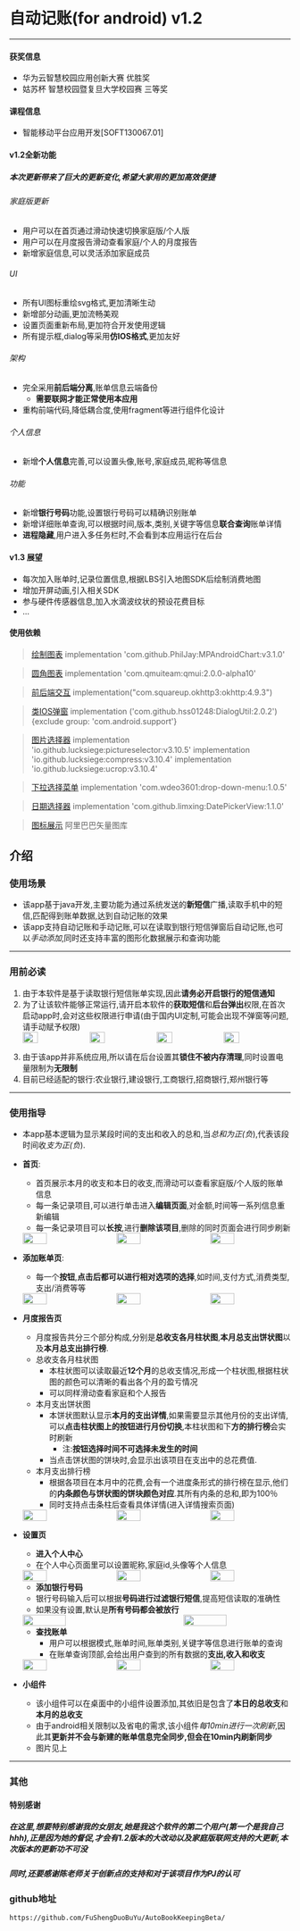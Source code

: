 # 自动记账(for android)  v1.2

---

#### 获奖信息

- 华为云智慧校园应用创新大赛 优胜奖
- 姑苏杯 智慧校园暨复旦大学校园赛 三等奖

#### 课程信息
- 智能移动平台应用开发[SOFT130067.01]

#### v1.2全新功能
##### 本次更新带来了巨大的更新变化,希望大家用的更加高效便捷

###### 家庭版更新
- 用户可以在首页通过滑动快速切换家庭版/个人版
- 用户可以在月度报告滑动查看家庭/个人的月度报告
- 新增家庭信息,可以灵活添加家庭成员
###### UI
- 所有UI图标重绘svg格式,更加清晰生动
- 新增部分动画,更加流畅美观
- 设置页面重新布局,更加符合开发使用逻辑
- 所有提示框,dialog等采用**仿IOS格式**,更加友好
###### 架构
- 完全采用**前后端分离**,账单信息云端备份
  - **需要联网才能正常使用本应用**
- 重构前端代码,降低耦合度,使用fragment等进行组件化设计
###### 个人信息
- 新增**个人信息**完善,可以设置头像,账号,家庭成员,昵称等信息
###### 功能
- 新增**银行号码**功能,设置银行号码可以精确识别账单
- 新增详细账单查询,可以根据时间,版本,类别,关键字等信息**联合查询**账单详情
- **进程隐藏**,用户进入多任务栏时,不会看到本应用运行在后台

#### v1.3 展望
- 每次加入账单时,记录位置信息,根据LBS引入地图SDK后绘制消费地图
- 增加开屏动画,引入相关SDK
- 参与硬件传感器信息,加入水滴波纹状的预设花费目标
- ...

#### 使用依赖

> [绘制图表](https://github.com/PhilJay/MPAndroidChart)
> implementation 'com.github.PhilJay:MPAndroidChart:v3.1.0'

> [圆角图表](https://github.com/Tencent/QMUI_Android)
> implementation 'com.qmuiteam:qmui:2.0.0-alpha10'

> [前后端交互](https://github.com/square/okhttp)
> implementation("com.squareup.okhttp3:okhttp:4.9.3")

> [类IOS弹窗](https://github.com/hss01248/DialogUtil)
> implementation ('com.github.hss01248:DialogUtil:2.0.2'){exclude group: 'com.android.support'}

> [图片选择器](https://github.com/LuckSiege/PictureSelector)
> implementation 'io.github.lucksiege:pictureselector:v3.10.5'
> implementation 'io.github.lucksiege:compress:v3.10.4'
> implementation 'io.github.lucksiege:ucrop:v3.10.4'

> [下拉选择菜单](https://github.com/wdeo3601/DropdownMenu)
> implementation 'com.wdeo3601:drop-down-menu:1.0.5'

> [日期选择器](https://github.com/limxing/DatePickerView)
> implementation 'com.github.limxing:DatePickerView:1.1.0'

> [图标展示](https://www.iconfont.cn/)
> 阿里巴巴矢量图库

## 介绍

### 使用场景

- 该app基于java开发,主要功能为通过系统发送的**新短信**广播,读取手机中的短信,匹配得到账单数据,达到自动记账的效果
- 该app支持自动记账和手动记账,可以在读取到银行短信弹窗后自动记账,也可以*手动添加*,同时还支持丰富的图形化数据展示和查询功能
---
### 用前必读
1. 由于本软件是基于读取银行短信账单实现,因此**请务必开启银行的短信通知**
2. 为了让该软件能够正常运行,请开启本软件的**获取短信**和**后台弹出**权限,在首次启动app时,会对这些权限进行申请(由于国内UI定制,可能会出现不弹窗等问题,请手动赋予权限)
	<div style="display:flex;">
    <img src="https://github.com/FuShengDuoBuYu/AutoBookKeepingBeta/raw/master/ReadmeImage/permission/permission1.jpg" style="width:24%"/>
    <img src="https://github.com/FuShengDuoBuYu/AutoBookKeepingBeta/raw/master/ReadmeImage/permission/permission2.jpg" style="width:24%;margin-left:1%"/>
    <img src="https://github.com/FuShengDuoBuYu/AutoBookKeepingBeta/raw/master/ReadmeImage/permission/permission3.jpg" style="width:24%;margin-left:1%" />
   <img src="https://github.com/FuShengDuoBuYu/AutoBookKeepingBeta/raw/master/ReadmeImage/permission/permission4.jpg" style="width:24%;margin-left:1%" />
  </div>
	
3. 由于该app并非系统应用,所以请在后台设置其**锁住不被内存清理**,同时设置电量限制为**无限制**
4. 目前已经适配的银行:农业银行,建设银行,工商银行,招商银行,郑州银行等
---
### 使用指导

- 本app基本逻辑为显示某段时间的支出和收入的总和,当*总和为正(负*),代表该段时间收*支为正(负*).
- **首页**:
  - 首页展示本月的收支和本日的收支,而滑动可以查看家庭版/个人版的账单信息
  - 每一条记录项目,可以进行单击进入**编辑页面**,对金额,时间等一系列信息重新编辑
  - 每一条记录项目可以**长按**,进行**删除该项目**,删除的同时页面会进行同步刷新
  <div style="display:flex;">
    <img src="https://github.com/FuShengDuoBuYu/AutoBookKeepingBeta/raw/master/ReadmeImage/main_activity/1.gif" style="width:30%"/>
    <img src="https://github.com/FuShengDuoBuYu/AutoBookKeepingBeta/raw/master/ReadmeImage/main_activity/2.gif" style="width:30%;margin-left:5%"/>
    <img src="https://github.com/FuShengDuoBuYu/AutoBookKeepingBeta/raw/master/ReadmeImage/main_activity/3.gif" style="width:30%;margin-left:5%" />
  </div>
- **添加账单页**:
	
	- 每一个**按钮**,**点击后都可以进行相对选项的选择**,如时间,支付方式,消费类型,支出/消费等等
  <div style="display:flex;">
    <img src="https://github.com/FuShengDuoBuYu/AutoBookKeepingBeta/raw/master/ReadmeImage/add_order_activity/1.jpg" style="width:30%"/>
    <img src="https://github.com/FuShengDuoBuYu/AutoBookKeepingBeta/raw/master/ReadmeImage/add_order_activity/2.jpg" style="width:30%;margin-left:5%"/>
    <img src="https://github.com/FuShengDuoBuYu/AutoBookKeepingBeta/raw/master/ReadmeImage/add_order_activity/3.jpg" style="width:30%;margin-left:5%" />
  </div>
- **月度报告页**

  - 月度报告共分三个部分构成,分别是**总收支各月柱状图**,**本月总支出饼状图**以及**本月总支出排行榜**.
  - 总收支各月柱状图
    - 本柱状图可以读取最近**12个月**的总收支情况,形成一个柱状图,根据柱状图的颜色可以清晰的看出各个月的盈亏情况
    - 可以同样滑动查看家庭和个人报告
   - 本月支出饼状图
     - 本饼状图默认显示**本月的支出详情**,如果需要显示其他月份的支出详情,可以**点击柱状图上的按钮进行月份切换**,本柱状图和下**方的排行榜**会实时刷新
        - 注:**按钮选择时间不可选择未发生的时间**
     - 当点击饼状图的饼块时,会显示出该项目在支出中的总花费值.
  - 本月支出排行榜
  	- 根据各项目在本月中的花费,会有一个进度条形式的排行榜在显示,他们的**内条颜色与饼状图的饼块颜色对应**.其所有内条的总和,即为100％
  	- 同时支持点击条柱后查看具体详情(进入详情搜索页面)
  <div style="display:flex;">
    <img src="https://github.com/FuShengDuoBuYu/AutoBookKeepingBeta/raw/master/ReadmeImage/month_report_activity/1.jpg" style="width:30%"/>
    <img src="https://github.com/FuShengDuoBuYu/AutoBookKeepingBeta/raw/master/ReadmeImage/month_report_activity/2.jpg" style="width:30%;margin-left:5%"/>
    <img src="https://github.com/FuShengDuoBuYu/AutoBookKeepingBeta/raw/master/ReadmeImage/month_report_activity/3.jpg" style="width:30%;margin-left:5%" />
  </div>
- **设置页**
	- **进入个人中心**
  	- 在个人中心页面里可以设置昵称,家庭id,头像等个人信息
  <div style="display:flex;">
    <img src="https://github.com/FuShengDuoBuYu/AutoBookKeepingBeta/raw/master/ReadmeImage/settings_activity/personal_activity/2.gif" style="width:30%"/>
    <img src="https://github.com/FuShengDuoBuYu/AutoBookKeepingBeta/raw/master/ReadmeImage/settings_activity/personal_activity/1.jpg" style="width:30%;margin-left:5%"/>
    <img src="https://github.com/FuShengDuoBuYu/AutoBookKeepingBeta/raw/master/ReadmeImage/settings_activity/personal_activity/3.jpg" style="width:30%;margin-left:5%" />
  </div>


  - **添加银行号码**
  - 银行号码输入后可以根据**号码进行过滤银行短信**,提高短信读取的准确性
  - 如果没有设置,默认是**所有号码都会被放行**
  <div style="display:flex;">
    <img src="https://github.com/FuShengDuoBuYu/AutoBookKeepingBeta/raw/master/ReadmeImage/settings_activity/1.jpg" style="width:40%"/>
    <img src="https://github.com/FuShengDuoBuYu/AutoBookKeepingBeta/raw/master/ReadmeImage/settings_activity/2.jpg" style="width:40%;margin-left:20%"/>
  </div>


  - **查找账单**
	  - 用户可以根据模式,账单时间,账单类别,关键字等信息进行账单的查询
	  - 在账单查询顶部,会给出用户查到的所有数据的**支出,收入和收支**
  <div style="display:flex;">
    <img src="https://github.com/FuShengDuoBuYu/AutoBookKeepingBeta/raw/master/ReadmeImage/settings_activity/search_order_activity/1.gif" style="width:30%"/>
    <img src="https://github.com/FuShengDuoBuYu/AutoBookKeepingBeta/raw/master/ReadmeImage/settings_activity/search_order_activity/2.gif" style="width:30%;margin-left:5%"/>
    <img src="https://github.com/FuShengDuoBuYu/AutoBookKeepingBeta/raw/master/ReadmeImage/widget/1.jpg" style="width:30%;margin-left:5%" />
  </div>


- **小组件**
	- 该小组件可以在桌面中的小组件设置添加,其依旧是包含了**本日的总收支**和**本月的总收支**
	- 由于android相关限制以及省电的需求,该小组件*每10min进行一次刷新*,因此其**更新并不会与新建的账单信息完全同步,但会在10min内刷新同步**
	- 图片见上



---

### 其他
#### 特别感谢
##### 在这里,想要特别感谢我的女朋友,她是我这个软件的第二个用户(第一个是我自己hhh),正是因为她的督促,才会有1.2版本的大改动以及家庭版联网支持的大更新,本次版本的更新功不可没
##### 同时,还要感谢陈老师关于创新点的支持和对于该项目作为PJ的认可

### github地址

```
https://github.com/FuShengDuoBuYu/AutoBookKeepingBeta/
```




